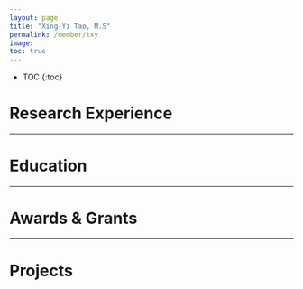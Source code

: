 ```yaml
---
layout: page
title: "Xing-Yi Tao, M.S"
permalink: /member/txy
image: 
toc: true
---
```


* TOC
{:toc}

Research Experience
============


***

Education
============

***

Awards & Grants
============

***

Projects
============

